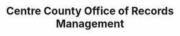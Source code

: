 ---
layout: repo
title: "Centre County Office of Records Management"
id: 13543
permalink: repos/13543/
---
